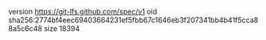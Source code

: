 version https://git-lfs.github.com/spec/v1
oid sha256:2774bf4eec69403664231ef5fbb67c1646eb3f207341bb4b41f5cca88a5c6c48
size 18394
